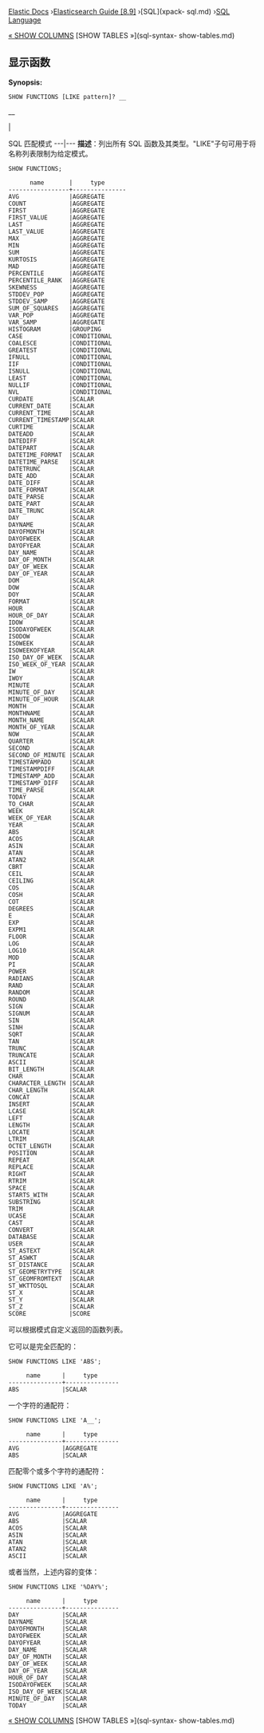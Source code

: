 

[Elastic Docs](/guide/) ›[Elasticsearch Guide [8.9]](index.md) ›[SQL](xpack-
sql.md) ›[SQL Language](sql-spec.md)

[« SHOW COLUMNS](sql-syntax-show-columns.md) [SHOW TABLES »](sql-syntax-
show-tables.md)

## 显示函数

**Synopsis:**

    
    
    SHOW FUNCTIONS [LIKE pattern]? __

__

|

SQL 匹配模式 ---|--- **描述**：列出所有 SQL 函数及其类型。"LIKE"子句可用于将名称列表限制为给定模式。

    
    
    SHOW FUNCTIONS;
    
          name       |     type
    -----------------+---------------
    AVG              |AGGREGATE
    COUNT            |AGGREGATE
    FIRST            |AGGREGATE
    FIRST_VALUE      |AGGREGATE
    LAST             |AGGREGATE
    LAST_VALUE       |AGGREGATE
    MAX              |AGGREGATE
    MIN              |AGGREGATE
    SUM              |AGGREGATE
    KURTOSIS         |AGGREGATE
    MAD              |AGGREGATE
    PERCENTILE       |AGGREGATE
    PERCENTILE_RANK  |AGGREGATE
    SKEWNESS         |AGGREGATE
    STDDEV_POP       |AGGREGATE
    STDDEV_SAMP      |AGGREGATE
    SUM_OF_SQUARES   |AGGREGATE
    VAR_POP          |AGGREGATE
    VAR_SAMP         |AGGREGATE
    HISTOGRAM        |GROUPING
    CASE             |CONDITIONAL
    COALESCE         |CONDITIONAL
    GREATEST         |CONDITIONAL
    IFNULL           |CONDITIONAL
    IIF              |CONDITIONAL
    ISNULL           |CONDITIONAL
    LEAST            |CONDITIONAL
    NULLIF           |CONDITIONAL
    NVL              |CONDITIONAL
    CURDATE          |SCALAR
    CURRENT_DATE     |SCALAR
    CURRENT_TIME     |SCALAR
    CURRENT_TIMESTAMP|SCALAR
    CURTIME          |SCALAR
    DATEADD          |SCALAR
    DATEDIFF         |SCALAR
    DATEPART         |SCALAR
    DATETIME_FORMAT  |SCALAR
    DATETIME_PARSE   |SCALAR
    DATETRUNC        |SCALAR
    DATE_ADD         |SCALAR
    DATE_DIFF        |SCALAR
    DATE_FORMAT      |SCALAR
    DATE_PARSE       |SCALAR
    DATE_PART        |SCALAR
    DATE_TRUNC       |SCALAR
    DAY              |SCALAR
    DAYNAME          |SCALAR
    DAYOFMONTH       |SCALAR
    DAYOFWEEK        |SCALAR
    DAYOFYEAR        |SCALAR
    DAY_NAME         |SCALAR
    DAY_OF_MONTH     |SCALAR
    DAY_OF_WEEK      |SCALAR
    DAY_OF_YEAR      |SCALAR
    DOM              |SCALAR
    DOW              |SCALAR
    DOY              |SCALAR
    FORMAT           |SCALAR
    HOUR             |SCALAR
    HOUR_OF_DAY      |SCALAR
    IDOW             |SCALAR
    ISODAYOFWEEK     |SCALAR
    ISODOW           |SCALAR
    ISOWEEK          |SCALAR
    ISOWEEKOFYEAR    |SCALAR
    ISO_DAY_OF_WEEK  |SCALAR
    ISO_WEEK_OF_YEAR |SCALAR
    IW               |SCALAR
    IWOY             |SCALAR
    MINUTE           |SCALAR
    MINUTE_OF_DAY    |SCALAR
    MINUTE_OF_HOUR   |SCALAR
    MONTH            |SCALAR
    MONTHNAME        |SCALAR
    MONTH_NAME       |SCALAR
    MONTH_OF_YEAR    |SCALAR
    NOW              |SCALAR
    QUARTER          |SCALAR
    SECOND           |SCALAR
    SECOND_OF_MINUTE |SCALAR
    TIMESTAMPADD     |SCALAR
    TIMESTAMPDIFF    |SCALAR
    TIMESTAMP_ADD    |SCALAR
    TIMESTAMP_DIFF   |SCALAR
    TIME_PARSE       |SCALAR
    TODAY            |SCALAR
    TO_CHAR          |SCALAR
    WEEK             |SCALAR
    WEEK_OF_YEAR     |SCALAR
    YEAR             |SCALAR
    ABS              |SCALAR
    ACOS             |SCALAR
    ASIN             |SCALAR
    ATAN             |SCALAR
    ATAN2            |SCALAR
    CBRT             |SCALAR
    CEIL             |SCALAR
    CEILING          |SCALAR
    COS              |SCALAR
    COSH             |SCALAR
    COT              |SCALAR
    DEGREES          |SCALAR
    E                |SCALAR
    EXP              |SCALAR
    EXPM1            |SCALAR
    FLOOR            |SCALAR
    LOG              |SCALAR
    LOG10            |SCALAR
    MOD              |SCALAR
    PI               |SCALAR
    POWER            |SCALAR
    RADIANS          |SCALAR
    RAND             |SCALAR
    RANDOM           |SCALAR
    ROUND            |SCALAR
    SIGN             |SCALAR
    SIGNUM           |SCALAR
    SIN              |SCALAR
    SINH             |SCALAR
    SQRT             |SCALAR
    TAN              |SCALAR
    TRUNC            |SCALAR
    TRUNCATE         |SCALAR
    ASCII            |SCALAR
    BIT_LENGTH       |SCALAR
    CHAR             |SCALAR
    CHARACTER_LENGTH |SCALAR
    CHAR_LENGTH      |SCALAR
    CONCAT           |SCALAR
    INSERT           |SCALAR
    LCASE            |SCALAR
    LEFT             |SCALAR
    LENGTH           |SCALAR
    LOCATE           |SCALAR
    LTRIM            |SCALAR
    OCTET_LENGTH     |SCALAR
    POSITION         |SCALAR
    REPEAT           |SCALAR
    REPLACE          |SCALAR
    RIGHT            |SCALAR
    RTRIM            |SCALAR
    SPACE            |SCALAR
    STARTS_WITH      |SCALAR
    SUBSTRING        |SCALAR
    TRIM             |SCALAR
    UCASE            |SCALAR
    CAST             |SCALAR
    CONVERT          |SCALAR
    DATABASE         |SCALAR
    USER             |SCALAR
    ST_ASTEXT        |SCALAR
    ST_ASWKT         |SCALAR
    ST_DISTANCE      |SCALAR
    ST_GEOMETRYTYPE  |SCALAR
    ST_GEOMFROMTEXT  |SCALAR
    ST_WKTTOSQL      |SCALAR
    ST_X             |SCALAR
    ST_Y             |SCALAR
    ST_Z             |SCALAR
    SCORE            |SCORE

可以根据模式自定义返回的函数列表。

它可以是完全匹配的：

    
    
    SHOW FUNCTIONS LIKE 'ABS';
    
         name      |     type
    ---------------+---------------
    ABS            |SCALAR

一个字符的通配符：

    
    
    SHOW FUNCTIONS LIKE 'A__';
    
         name      |     type
    ---------------+---------------
    AVG            |AGGREGATE
    ABS            |SCALAR

匹配零个或多个字符的通配符：

    
    
    SHOW FUNCTIONS LIKE 'A%';
    
         name      |     type
    ---------------+---------------
    AVG            |AGGREGATE
    ABS            |SCALAR
    ACOS           |SCALAR
    ASIN           |SCALAR
    ATAN           |SCALAR
    ATAN2          |SCALAR
    ASCII          |SCALAR

或者当然，上述内容的变体：

    
    
    SHOW FUNCTIONS LIKE '%DAY%';
    
         name      |     type
    ---------------+---------------
    DAY            |SCALAR
    DAYNAME        |SCALAR
    DAYOFMONTH     |SCALAR
    DAYOFWEEK      |SCALAR
    DAYOFYEAR      |SCALAR
    DAY_NAME       |SCALAR
    DAY_OF_MONTH   |SCALAR
    DAY_OF_WEEK    |SCALAR
    DAY_OF_YEAR    |SCALAR
    HOUR_OF_DAY    |SCALAR
    ISODAYOFWEEK   |SCALAR
    ISO_DAY_OF_WEEK|SCALAR
    MINUTE_OF_DAY  |SCALAR
    TODAY          |SCALAR

[« SHOW COLUMNS](sql-syntax-show-columns.md) [SHOW TABLES »](sql-syntax-
show-tables.md)
